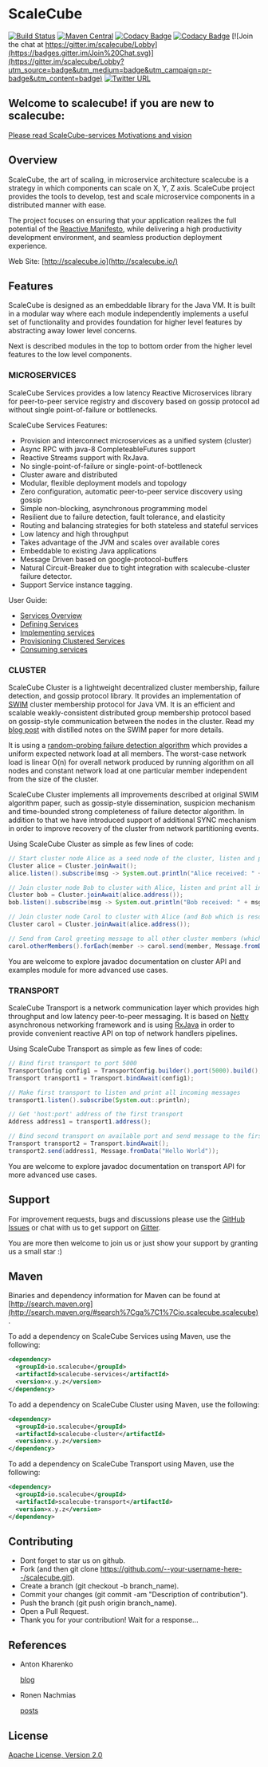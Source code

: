 # ScaleCube

[![Build Status](https://travis-ci.org/scalecube/scalecube.svg?branch=master)](https://travis-ci.org/scalecube/scalecube)
[![Maven Central](https://maven-badges.herokuapp.com/maven-central/io.scalecube/scalecube-cluster/badge.svg)](https://maven-badges.herokuapp.com/maven-central/io.scalecube/scalecube-cluster)
[![Codacy Badge](https://api.codacy.com/project/badge/Coverage/7a02aba38e5d4744ae3e3100a6b542a5)](https://www.codacy.com/app/ronenn/scalecube?utm_source=github.com&utm_medium=referral&utm_content=scalecube/scalecube&utm_campaign=Badge_Coverage)
[![Codacy Badge](https://api.codacy.com/project/badge/Grade/a162edec5ca347ef87db19320e41138a)](https://www.codacy.com/app/ScaleCube/scalecube?utm_source=github.com&amp;utm_medium=referral&amp;utm_content=scalecube/scalecube&amp;utm_campaign=Badge_Grade)
[![Join the chat at https://gitter.im/scalecube/Lobby](https://badges.gitter.im/Join%20Chat.svg)](https://gitter.im/scalecube/Lobby?utm_source=badge&utm_medium=badge&utm_campaign=pr-badge&utm_content=badge)
[![Twitter URL](https://img.shields.io/twitter/url/https/twitter.com/fold_left.svg?style=social&label=Follow%20%40ScaleCube)](https://twitter.com/scalecube)

## Welcome to scalecube! if you are new to scalecube:
[Please read ScaleCube-services Motivations and vision](https://github.com/scalecube/scalecube/wiki)

## Overview
ScaleCube, the art of scaling, in microservice architecture scalecube is a strategy in which components can scale on X, Y, Z axis. 
ScaleCube project provides the tools to develop, test and scale microservice components in a distributed manner with ease.

The project focuses on ensuring that your application realizes the full potential of the [Reactive Manifesto](http://www.reactivemanifesto.org/), 
while delivering a high productivity development environment, and seamless production deployment experience.

Web Site: [http://scalecube.io](http://scalecube.io/)

## Features

ScaleCube is designed as an embeddable library for the Java VM. It is built in a modular way where each module independently 
implements a useful set of functionality and provides foundation for higher level features by abstracting away lower level concerns.

Next is described modules in the top to bottom order from the higher level features to the low level components.

### MICROSERVICES

ScaleCube Services provides a low latency Reactive Microservices library for peer-to-peer service registry and discovery 
based on gossip protocol ad without single point-of-failure or bottlenecks.

ScaleCube Services Features:

* Provision and interconnect microservices as a unified system (cluster)</li>
* Async RPC with java-8 CompleteableFutures support
* Reactive Streams support with RxJava.
* No single-point-of-failure or single-point-of-bottleneck
* Cluster aware and distributed
* Modular, flexible deployment models and topology
* Zero configuration, automatic peer-to-peer service discovery using gossip
* Simple non-blocking, asynchronous programming model
* Resilient due to failure detection, fault tolerance, and elasticity
* Routing and balancing strategies for both stateless and stateful services
* Low latency and high throughput
* Takes advantage of the JVM and scales over available cores
* Embeddable to existing Java applications
* Message Driven based on google-protocol-buffers
* Natural Circuit-Breaker due to tight integration with scalecube-cluster failure detector.
* Support Service instance tagging. 

User Guide:

* [Services Overview](http://scalecube.io/services.html)
* [Defining Services](http://scalecube.io/user-reference/services/DefineService.html)
* [Implementing services](http://scalecube.io/user-reference/services/ServiceImplementation.html)
* [Provisioning Clustered Services](http://scalecube.io/user-reference/services/ProvisionClusterServices.html)
* [Consuming services](http://scalecube.io/user-reference/services/ConsumingServices.html)


### CLUSTER

ScaleCube Cluster is a lightweight decentralized cluster membership, failure detection, and gossip protocol library. 
It provides an implementation of [SWIM](http://www.cs.cornell.edu/~asdas/research/dsn02-swim.pdf) cluster membership protocol for Java VM.
It is an efficient and scalable weakly-consistent distributed group membership protocol based on gossip-style communication between the 
nodes in the cluster. Read my [blog post](http://www.antonkharenko.com/2015/09/swim-distributed-group-membership.html) with distilled 
notes on the SWIM paper for more details.

It is using a [random-probing failure detection algorithm](http://www.antonkharenko.com/2015/08/scalable-and-efficient-distributed.html) which provides 
a uniform expected network load at all members. 
The worst-case network load is linear O(n) for overall network produced by running algorithm on all nodes and constant network 
load at one particular member independent from the size of the cluster.

ScaleCube Cluster implements all improvements described at original SWIM algorithm paper, such as gossip-style dissemination, suspicion mechanism 
and time-bounded strong completeness of failure detector algorithm. In addition to that we have introduced support of additional SYNC mechanism 
in order to improve recovery of the cluster from network partitioning events.
  
Using ScaleCube Cluster as simple as few lines of code:
 
``` java
// Start cluster node Alice as a seed node of the cluster, listen and print all incoming messages
Cluster alice = Cluster.joinAwait();
alice.listen().subscribe(msg -> System.out.println("Alice received: " + msg.data()));

// Join cluster node Bob to cluster with Alice, listen and print all incoming messages
Cluster bob = Cluster.joinAwait(alice.address());
bob.listen().subscribe(msg -> System.out.println("Bob received: " + msg.data()));

// Join cluster node Carol to cluster with Alice (and Bob which is resolved via Alice)
Cluster carol = Cluster.joinAwait(alice.address());

// Send from Carol greeting message to all other cluster members (which is Alice and Bob)
carol.otherMembers().forEach(member -> carol.send(member, Message.fromData("Greetings from Carol")));
```

You are welcome to explore javadoc documentation on cluster API and examples module for more advanced use cases.

### TRANSPORT

ScaleCube Transport is a network communication layer which provides high throughput and low latency peer-to-peer messaging. 
It is based on [Netty](http://netty.io/) asynchronous networking framework and is using [RxJava](https://github.com/ReactiveX/RxJava) 
in order to provide convenient reactive API on top of network handlers pipelines.

Using ScaleCube Transport as simple as few lines of code:

``` java
// Bind first transport to port 5000
TransportConfig config1 = TransportConfig.builder().port(5000).build();
Transport transport1 = Transport.bindAwait(config1);

// Make first transport to listen and print all incoming messages
transport1.listen().subscribe(System.out::println);

// Get 'host:port' address of the first transport
Address address1 = transport1.address(); 

// Bind second transport on available port and send message to the first transport
Transport transport2 = Transport.bindAwait();
transport2.send(address1, Message.fromData("Hello World"));
```

You are welcome to explore javadoc documentation on transport API for more advanced use cases.

## Support

For improvement requests, bugs and discussions please use the [GitHub Issues](https://github.com/scalecube/scalecube/issues) 
or chat with us to get support on [Gitter](https://gitter.im/scalecube/Lobby).

You are more then welcome to join us or just show your support by granting us a small star :)

## Maven

Binaries and dependency information for Maven can be found at 
[http://search.maven.org](http://search.maven.org/#search%7Cga%7C1%7Cio.scalecube.scalecube).

To add a dependency on ScaleCube Services using Maven, use the following:

``` xml
<dependency>
  <groupId>io.scalecube</groupId>
  <artifactId>scalecube-services</artifactId>
  <version>x.y.z</version> 
</dependency>
```

To add a dependency on ScaleCube Cluster using Maven, use the following:

``` xml
<dependency>
  <groupId>io.scalecube</groupId>
  <artifactId>scalecube-cluster</artifactId>
  <version>x.y.z</version>
</dependency>
```

To add a dependency on ScaleCube Transport using Maven, use the following:

``` xml
<dependency>
  <groupId>io.scalecube</groupId>
  <artifactId>scalecube-transport</artifactId>
  <version>x.y.z</version>
</dependency>
```

## Contributing
* Dont forget to star us on github.
* Fork (and then git clone https://github.com/--your-username-here--/scalecube.git).
* Create a branch (git checkout -b branch_name).
* Commit your changes (git commit -am "Description of contribution").
* Push the branch (git push origin branch_name).
* Open a Pull Request.
* Thank you for your contribution! Wait for a response...

## References
* Anton Kharenko

  [blog](http://www.antonkharenko.com/)
  
* Ronen Nachmias 

  [posts](https://www.linkedin.com/in/ronenhm/detail/recent-activity/posts/)


## License

[Apache License, Version 2.0](https://github.com/scalecube/scalecube/blob/master/LICENSE.txt)
